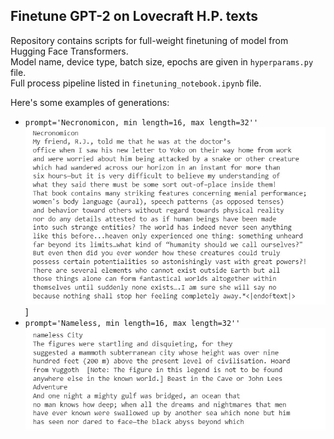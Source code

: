 ## Finetune GPT-2 on Lovecraft H.P. texts

Repository contains scripts for full-weight finetuning of model from Hugging Face Transformers.  
Model name, device type, batch size, epochs are given in ```hyperparams.py``` file.  
Full process pipeline listed in ```finetuning_notebook.ipynb``` file.



Here's some examples of generations:
- ```prompt='Necronomicon, min length=16, max length=32''```
![img.png](data/img.png)]
- ```prompt='Nameless, min length=16, max length=32''```
![img.png](data/img1.png)